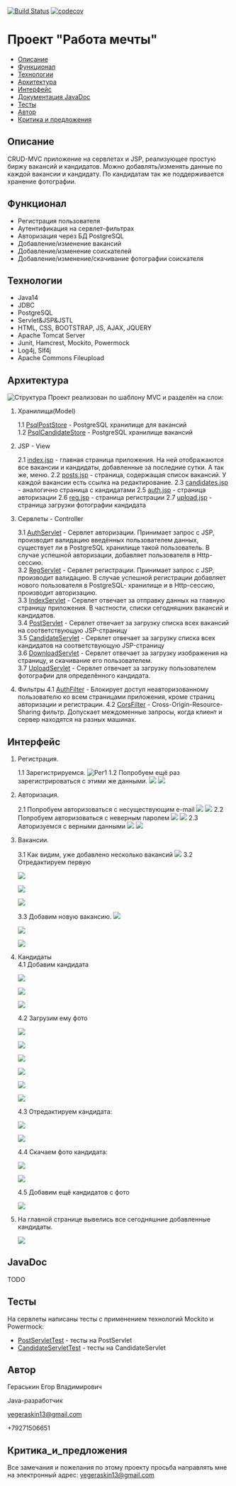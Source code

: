 [![Build Status](https://travis-ci.org/777Egor777/job4j_dreamjob.svg?branch=master)](https://travis-ci.org/777Egor777/job4j_dreamjob)
[![codecov](https://codecov.io/gh/777Egor777/job4j_dreamjob/branch/master/graph/badge.svg?token=0FI25753Z1)](https://codecov.io/gh/777Egor777/job4j_dreamjob)

# Проект "Работа мечты"

* [Описание](#описание)
* [Функционал](#функционал)
* [Технологии](#технологии)
* [Архитектура](#архитектура)
* [Интерфейс](#интерфейс)
* [Документация JavaDoc](#javadoc)
* [Тесты](#тесты)
* [Автор](#автор)
* [Критика и предложения](#критика_и_предложения)

## Описание
CRUD-MVC приложение на сервлетах и JSP, реализующее простую биржу
вакансий и кандидатов.
Можно добавлять/изменять данные по каждой вакансии и кандидату.
По кандидатам так же поддерживается хранение фотографии.
## Функционал
* Регистрация пользователя
* Аутентификация на сервлет-фильтрах
* Авторизация через БД PostgreSQL
* Добавление/изменение вакансий
* Добавление/изменение соискателей
* Добавление/изменение/скачивание фотографии соискателя

## Технологии
* Java14
* JDBC
* PostgreSQL
* Servlet&JSP&JSTL
* HTML, CSS, BOOTSTRAP, JS, AJAX, JQUERY
* Apache Tomcat Server
* Junit, Hamcrest, Mockito, Powermock
* Log4j, Slf4j
* Apache Commons Fileupload

## Архитектура
![Структура](screenshots/arch.jpg)
Проект реализован по шаблону MVC и разделён на слои:
1. Хранилища(Model)

    1.1 [PsqlPostStore](src/main/java/ru/job4j/dream/store/PsqlPostStore.java) - 
    PostgreSQL хранилище для вакансий  
    1.2 [PsqlCandidateStore](src/main/java/ru/job4j/dream/store/PsqlCandidateStore.java) - 
    PostgreSQL хранилище вакансий
2. JSP - View
    
    2.1 [index.jsp](src/main/webapp/index.jsp) - главная страница приложения.
    На ней отображаются все вакансии и кандидаты, добавленные за последние сутки.
    А так же, меню.
    2.2 [posts.jsp](src/main/webapp/posts.jsp) - страница, содержащая список вакансий. 
    У каждой вакансии есть ссылка на редактирование.
    2.3 [candidates.jsp](src/main/webapp/candidates.jsp) - аналогично страница с кандидатами
    2.5 [auth.jsp](src/main/webapp/auth.jsp) - страница авторизации
    2.6 [reg.jsp](src/main/webapp/reg.jsp) - страница регистрации
    2.7 [upload.jsp](src/main/webapp/upload.jsp) - страница загрузки фотографии кандидата
3. Сервлеты - Controller
    
    3.1 [AuthServlet](src/main/java/ru/job4j/dream/servlet/AuthServlet.java) - 
    Сервлет авторизации. Принимает запрос с JSP, производит валидацию введённых
    пользователем данных, существует ли в PostgreSQL хранилище такой пользователь. В случае успешной авторизации, добавляет
    пользователя в Http-сессию.   
    3.2 [RegServlet](src/main/java/ru/job4j/dream/servlet/RegServlet.java) - 
    Сервлет регистрации. Принимает запрос с JSP, производит валидацию. В случае успешной
    регистрации добавляет нового пользователя в PostgreSQL- хранилище и в Http-сессию, производит
    авторизацию.   
    3.3 [IndexServlet](src/main/java/ru/job4j/dream/servlet/IndexServlet.java) - 
    Сервлет отвечает за отправку данных на главную страницу приложения.
    В частности, списки сегодняшних вакансий и кандидатов.   
    3.4 [PostServlet](src/main/java/ru/job4j/dream/servlet/PostServlet.java) - 
    Сервлет отвечает за загрузку списка всех вакансий на соответствующую JSP-страницу   
    3.5 [CandidateServlet](src/main/java/ru/job4j/dream/servlet/CandidateServlet.java) - 
    Сервлет отвечает за загрузку списка всех кандидатов на соответствующую JSP-страницу   
    3.6 [DownloadServlet](src/main/java/ru/job4j/dream/servlet/DownloadServlet.java) - 
    Сервлет отвечает за загрузку изображения на страницу, и скачивание его пользователем.    
    3.7 [UploadServlet](src/main/java/ru/job4j/dream/servlet/UploadServlet.java) - 
    Сервлет отвечает за загрузку пользователем фотографии для определённого кандидата.  
4. Фильтры
    4.1 [AuthFilter](src/main/java/ru/job4j/dream/filter/AuthFilter.java) - 
    Блокирует доступ неавторизованному пользователю ко всем страницами приложения,
    кроме страниц авторизации и регистрации.
    4.2 [CorsFilter](src/main/java/ru/job4j/dream/filter/CorsFilter.java) - 
    Cross-Origin-Resource-Sharing фильтр. Допускает междоменные запросы, когда
    клиент и сервер находятся на разных машинах.
     
## Интерфейс
1. Регистрация.

    1.1 Зарегистрируемся.
    ![Рег1](screenshots/reg1.png)
    1.2 Попробуем ещё раз зарегистрироваться с этими же данными.
    ![](screenshots/reg2.png) ![](screenshots/reg3.png)

2. Авторизация.

    2.1 Попробуем авторизоваться с несуществующим e-mail
    ![](screenshots/auth1.png)
    ![](screenshots/auth2.png)
    2.2 Попробуем авторизоваться с неверным паролем
    ![](screenshots/auth5.png)
    ![](screenshots/auth6.png)
    2.3 Авторизуемся с верными данными
    ![](screenshots/auth3.png)
    ![](screenshots/auth4.png)
3. Вакансии.
    
    3.1 Как видим, уже добавлено несколько вакансий
    ![](screenshots/post1.png)
    3.2 Отредактируем первую
    
    ![](screenshots/post2.png)
    
    ![](screenshots/post3.png)
    
    ![](screenshots/post4.png)
    
    3.3 Добавим новую вакансию.
    ![](screenshots/addpost1.png)
    
    ![](screenshots/addpost2.png)
    
    ![](screenshots/addpost3.png)
    
4. Кандидаты     
    4.1 Добавим кандидата
    
    ![](screenshots/addcand1.png)
    
    ![](screenshots/addcand2.png)
    
    ![](screenshots/addcand3.png)
    
    4.2 Загрузим ему фото
    
    ![](screenshots/uploadphoto1.png)
    
    ![](screenshots/uploadphoto2.png)
    
    ![](screenshots/uploadphoto3.png)
    
    ![](screenshots/uploadphoto4.png)
    
    ![](screenshots/uploadphoto5.png)
    
    ![](screenshots/uploadphoto6.png)
    
    4.3 Отредактируем кандидата:
    
    ![](screenshots/changecand1.png)
    
    ![](screenshots/changecand2.png)
    
    4.4 Скачаем фото кандидата:
    
    ![](screenshots/downloadphoto1.png)
    
    ![](screenshots/downloadphoto2.png)
    
    4.5 Добавим ещё кандидатов с фото
    
    ![](screenshots/addcand4.png)

5. На главной странице вывелись все сегодняшние
   добавленные кандидаты.
   
   ![](screenshots/main.png)
    
## JavaDoc
TODO

## Тесты
На сервлеты написаны тесты с 
применением технологий Mockito и Powermock:
* [PostServletTest](src/test/java/ru/job4j/dream/servlet/PostServletTest.java) - 
тесты на PostServlet
* [CandidateServletTest](src/test/java/ru/job4j/dream/servlet/CandidateServletTest.java) - 
тесты на CandidateServlet

## Автор

Гераськин Егор Владимирович

Java-разработчик

yegeraskin13@gmail.com

+79271506651

## Критика_и_предложения
Все замечания и пожелания по этому проекту просьба направлять мне 
на электронный адрес: yegeraskin13@gmail.com